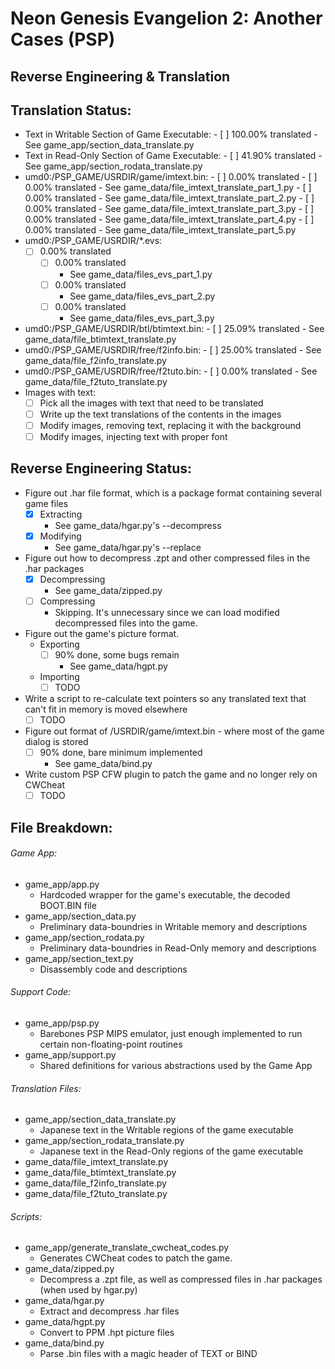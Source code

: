 # Neon Genesis Evangelion 2: Another Cases (PSP)
## Reverse Engineering & Translation

## Translation Status:
- Text in Writable Section of Game Executable:
        - [ ] 100.00% translated
                - See game_app/section_data_translate.py
- Text in Read-Only Section of Game Executable:
        - [ ] 41.90% translated
                - See game_app/section_rodata_translate.py
- umd0:/PSP_GAME/USRDIR/game/imtext.bin:
        - [ ] 0.00% translated
                - [ ] 0.00% translated
                        - See game_data/file_imtext_translate_part_1.py
                - [ ] 0.00% translated
                        - See game_data/file_imtext_translate_part_2.py
                - [ ] 0.00% translated
                        - See game_data/file_imtext_translate_part_3.py
                - [ ] 0.00% translated
                        - See game_data/file_imtext_translate_part_4.py
                - [ ] 0.00% translated
                        - See game_data/file_imtext_translate_part_5.py
- umd0:/PSP_GAME/USRDIR/*.evs:
	- [ ] 0.00% translated
		- [ ] 0.00% translated
			- See game_data/files_evs_part_1.py
		- [ ] 0.00% translated
			- See game_data/files_evs_part_2.py
		- [ ] 0.00% translated
			- See game_data/files_evs_part_3.py
- umd0:/PSP_GAME/USRDIR/btl/btimtext.bin:
        - [ ] 25.09% translated
                - See game_data/file_btimtext_translate.py
- umd0:/PSP_GAME/USRDIR/free/f2info.bin:
        - [ ] 25.00% translated
                - See game_data/file_f2info_translate.py
- umd0:/PSP_GAME/USRDIR/free/f2tuto.bin:
        - [ ] 0.00% translated
                - See game_data/file_f2tuto_translate.py
- Images with text:
	- [ ] Pick all the images with text that need to be translated
	- [ ] Write up the text translations of the contents in the images
	- [ ] Modify images, removing text, replacing it with the background
	- [ ] Modify images, injecting text with proper font

## Reverse Engineering Status:
- Figure out .har file format, which is a package format containing several game files
	- [x] Extracting
		- See game_data/hgar.py's --decompress
	- [x] Modifying
		- See game_data/hgar.py's --replace
- Figure out how to decompress .zpt and other compressed files in the .har packages
	- [x] Decompressing
		- See game_data/zipped.py
	- [ ] Compressing
		- Skipping. It's unnecessary since we can load modified decompressed files into the game.
- Figure out the game's picture format.
	- Exporting
		- [ ] 90% done, some bugs remain
			- See game_data/hgpt.py
	- Importing
		- [ ] TODO
- Write a script to re-calculate text pointers so any translated text that can't fit in memory is moved elsewhere
	- [ ] TODO
- Figure out format of /USRDIR/game/imtext.bin - where most of the game dialog is stored
	- [ ] 90% done, bare minimum implemented
		- See game_data/bind.py
- Write custom PSP CFW plugin to patch the game and no longer rely on CWCheat
	- [ ] TODO

## File Breakdown:
###### Game App:
- game_app/app.py
	- Hardcoded wrapper for the game's executable, the decoded BOOT.BIN file
- game_app/section_data.py
	- Preliminary data-boundries in Writable memory and descriptions
- game_app/section_rodata.py
	- Preliminary data-boundries in Read-Only memory and descriptions
- game_app/section_text.py
	- Disassembly code and descriptions

###### Support Code:
- game_app/psp.py
	- Barebones PSP MIPS emulator, just enough implemented to run certain non-floating-point routines
- game_app/support.py
	- Shared definitions for various abstractions used by the Game App

###### Translation Files:
- game_app/section_data_translate.py
	- Japanese text in the Writable regions of the game executable
- game_app/section_rodata_translate.py
	- Japanese text in the Read-Only regions of the game executable
- game_data/file_imtext_translate.py
- game_data/file_btimtext_translate.py
- game_data/file_f2info_translate.py
- game_data/file_f2tuto_translate.py

###### Scripts:
- game_app/generate_translate_cwcheat_codes.py
	- Generates CWCheat codes to patch the game.
- game_data/zipped.py
	- Decompress a .zpt file, as well as compressed files in .har packages (when used by hgar.py)
- game_data/hgar.py
	- Extract and decompress .har files
- game_data/hgpt.py
	- Convert to PPM .hpt picture files
- game_data/bind.py
	- Parse .bin files with a magic header of TEXT or BIND

